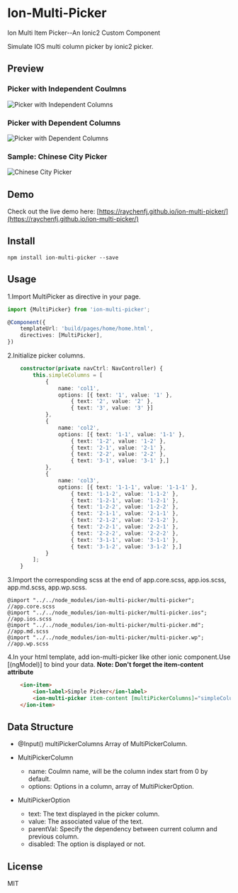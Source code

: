 # Ion-Multi-Picker
Ion Multi Item Picker--An Ionic2 Custom Component

Simulate IOS multi column picker by ionic2 picker.

## Preview
### Picker with Independent Coulmns

![Picker with Independent Columns](https://lh3.googleusercontent.com/kd8sW24oBJGtKGGZU4obzLtQ6Ieq7M4rpftTVyJ6jTll8DpW99UdxczredQJM4XxTZwm-zPbZCzPfoysXTIo2OR4mnKKtO99A3jZONdvMCJtM0epxWv6uxT1LDS6TNbV5Fq7abLR5eaBIxH0xL37CLDBGCF1Xg9fCbGkQnyw1NzOGPWuS8pC9Gqktpmj_g-BZoXlQv7gvMHHPD5wHLr2XA7etHBE_AHd66vs4YARukXoCOlVZj1e4Y2V15jNay9Zh6axHLtCsewV4RzIwP_7IcZc8wQt6w3KVm6k6KOs5v3izwcPB4-hvUPv4E5H7hgCUE0uaqGGxAvs4p5VlmAKcnHE735N82oDem2DbBrQR559uigYdyhARy1S5zs_yXL4V-3DVRAIPmJTIvD-TTEJ2wP6F0kwsjua3nJ9QF_22RsOhHOVC_lrAsh0aHQy-sg5lKoio1D-QjqVrvE04so_M9woZgbLVf9-jYQFA4T5gDPKZop0TGDUUDlcYNlsAYTawqj5pu4_nlgz-ZjegQcbLMxfi_sHPBStFE2bvR-8dqv8syprzbQmOLoKaM-KB7keMn7Pu-X3RH57YQ-7c20GyYOIP-KTIzzm1EnSAca76GQ9JDs=w490-h245-no)

### Picker with Dependent Columns

![Picker with Dependent Columns](https://lh3.googleusercontent.com/N5GssdmlPK7H-gFC7w-E_RzMdTGgwbW-A8WjatykOPokmMD8PfHO6dAD6cKENfXH_iFJ2r9XX-I9cwrtxbyz9y0rwo2W1XbzpiSoACZcXHTTtDjw9kjqxFwzHD46iA_0th0svObuOQ7V6TAbLbfbW9p0MQRVDmhOWHDNq6DiysBk0ABmEEhN7dx8G8H7G53MBoRQk-ym9uaFhXAUGUUdytbO0JEUKNzBHrgccUsL2pZBbJwcgjrGcmNNhf2x1N8tdojQCDc_vaZ4_Io7uCkwPfTRo8CZ8mhUUIZwzgoeHaqxJqbuK43q7wNb0gLuNW_ZFWiDk-newDEUNQWJWY2lnq-hKSvRGh_GoCdnvZQYNgUI1aqv48B5LOyvELI0490Ez34UTI1l-osFH8J5o5jQnuCRwVcxkT2Kv4YPUEpZ-o1jf_3FST6m06GlmZ4dcaOpCgwtmUm42hzNy8y9QtsAMZl2y07kqz-wwVpY5-LRuprQOIkwco7kMEnbxDBLdxNCuJb88Em3t-CIiEQ-JQdWehm3D2tpAwtYT0VF_Tco9oH8KqJLa-_ttus7tVdDj3IA8PCrosK1_0tbAI4XwIPR9MntHY2Jgp9UWY_ulFt1RALRsNI=w490-h245-no)

### Sample: Chinese City Picker

![Chinese City Picker](https://lh3.googleusercontent.com/zONayALEjO2E7Pl8x-oE3Xthl0yM-cPyvQMl1AXuylFYpcRsNI1Uy6Y6JqDrXNajwjUfIet1eRx4vIMnWAWkfTh2fRF5YQ2yKBwDTdyXz_JAWJqYJVbw-l5ZFumaxI7CzH07ohEFb-b7Mrw4PGnNAKGOBhLxnA_GA7ISgVckRSk_TW2e1gXkMbJGepdWkYZ7boGwS3T9ZS8hbgSHaT1jGWU8p_PuG9RwzEF8_P-qg0QrIS1L-a-Ogb-1Ny3KWWVvSQCNpy4N-aGpSJpI0ktoB2zcXAlD5aQ6NpORq5qba4D73qJIPBB1w6Re1FmkoCsgCH6pAUxE0nl2Srjr7qIAmidJoEcbYCWut6kR-gURvH1riyRxWTolnHdFr_PLyp-qmEDkTJx7RGydyGrPL47nMrgWSMaEjAb0wdiI3t4F3N6-bSJV_z4W1qKIgrQi_HChGXq6sk3vOlfv8hN1tiifIuOX4mSlxBHnjTJURSLcHEow_zy0c2_80IgKPjpKuLjf_JH_nYzcdgkBTH8bOmKKbLm_u5zdT2VtLn3-8lq2ZFHPQysnlgKX6kmVAa_JxWbgtP0A5TPi4rziiKxlw37rxz0DoMW6-puqjsX_TghuAy6DI68=w490-h245-no)

## Demo
Check out the live demo here: [https://raychenfj.github.io/ion-multi-picker/](https://raychenfj.github.io/ion-multi-picker/)

## Install
```
npm install ion-multi-picker --save
```

## Usage
1.Import MultiPicker as directive in your page.
```Typescript
import {MultiPicker} from 'ion-multi-picker';

@Component({
	templateUrl: 'build/pages/home/home.html',
	directives: [MultiPicker],
})
```
2.Initialize picker columns.
```typescript
	constructor(private navCtrl: NavController) {
		this.simpleColumns = [
			{
				name: 'col1',
				options: [{ text: '1', value: '1' },
					{ text: '2', value: '2' },
					{ text: '3', value: '3' }]
			},
			{
				name: 'col2',
				options: [{ text: '1-1', value: '1-1' },
					{ text: '1-2', value: '1-2' },
					{ text: '2-1', value: '2-1' },
					{ text: '2-2', value: '2-2' },
					{ text: '3-1', value: '3-1' },]
			},
			{
				name: 'col3',
				options: [{ text: '1-1-1', value: '1-1-1' },
					{ text: '1-1-2', value: '1-1-2' },
					{ text: '1-2-1', value: '1-2-1' },
					{ text: '1-2-2', value: '1-2-2' },
					{ text: '2-1-1', value: '2-1-1' },
					{ text: '2-1-2', value: '2-1-2' },
					{ text: '2-2-1', value: '2-2-1' },
					{ text: '2-2-2', value: '2-2-2' },
					{ text: '3-1-1', value: '3-1-1' },
					{ text: '3-1-2', value: '3-1-2' },]
			}
		];
	}
```
3.Import the corresponding scss at the end of app.core.scss, app.ios.scss, app.md.scss, app.wp.scss.
```
@import "../../node_modules/ion-multi-picker/multi-picker"; //app.core.scss
@import "../../node_modules/ion-multi-picker/multi-picker.ios"; //app.ios.scss
@import "../../node_modules/ion-multi-picker/multi-picker.md"; //app.md.scss
@import "../../node_modules/ion-multi-picker/multi-picker.wp"; //app.wp.scss
```
4.In your html template, add ion-multi-picker like other ionic component.Use [(ngModel)] to bind your data.
**Note: Don't forget the item-content attribute**
```html
    <ion-item>
        <ion-label>Simple Picker</ion-label>
        <ion-multi-picker item-content [multiPickerColumns]="simpleColumns"></ion-multi-picker>
    </ion-item>
```

## Data Structure
* @Input() multiPickerColumns
Array of MultiPickerColumn.

* MultiPickerColumn
	* name: Coulmn name, will be the column index start from 0 by default.
    * options: Options in a column, array of MultiPickerOption.
    
* MultiPickerOption
	* text: The text displayed in the picker column.
    * value: The associated value of the text.
    * parentVal: Specify the dependency between current column and previous column.
    * disabled: The option is displayed or not.



## License
MIT
